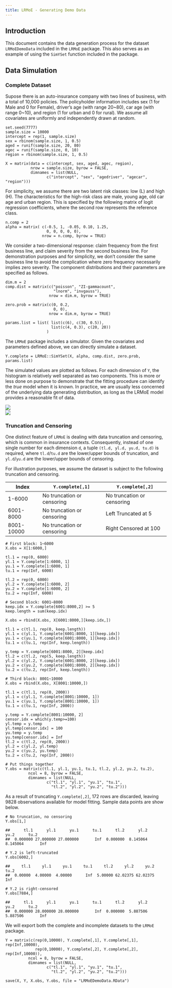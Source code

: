 ```yaml
---
title: LRMoE - Generating Demo Data
---
```


Introduction
------------

This document contains the data generation process for the dataset
`LRMoEDemoData` included in the `LRMoE` package. This also serves as an
example of using the `SimYSet` function included in the package.

Data Simulation
---------------

### Complete Dataset

Supose there is an auto-insurance company with two lines of business,
with a total of 10,000 policies. The policyholder information includes
sex (1 for Male and 0 for Female), driver’s age (with range 20~80), car
age (with range 0~10), and region (1 for urban and 0 for rural). We
assume all covariates are uniformly and independently drawn at random.

    set.seed(7777) 
    sample.size = 10000
    intercept = rep(1, sample.size)
    sex = rbinom(sample.size, 1, 0.5)
    aged = runif(sample.size, 20, 80)
    agec = runif(sample.size, 0, 10)
    region = rbinom(sample.size, 1, 0.5)

    X = matrix(data = c(intercept, sex, aged, agec, region),
               nrow = sample.size, byrow = FALSE,
               dimnames = list(NULL,
                      c("intercept", "sex", "agedriver", "agecar", "region")))

For simplicity, we assume there are two latent risk classes: low (L) and
high (H). The characteristics for the high-risk class are male, young
age, old car age and urban region. This is specified by the following
matrix of logit regression coefficients, where the second row represents
the reference class.

    n.comp = 2
    alpha = matrix( c(-0.5, 1, -0.05, 0.10, 1.25,
                      0, 0, 0, 0, 0),
                    nrow = n.comp, byrow = TRUE)

We consider a two-dimensional response: claim frequency from the first
business line, and claim severity from the second business line. For
demonstration purposes and for simplicity, we don’t consider the same
business line to avoid the complication where zero frequency necessarily
implies zero severity. The component distributions and their parameters
are specified as follows.

    dim.m = 2
    comp.dist = matrix(c("poisson", "ZI-gammacount",
                         "lnorm", "invgauss"),
                       nrow = dim.m, byrow = TRUE)

    zero.prob = matrix(c(0, 0.2,
                         0, 0),
                       nrow = dim.m, byrow = TRUE)

    params.list = list( list(c(6), c(30, 0.5)),
                        list(c(4, 0.3), c(20, 20))
                      )

The `LRMoE` package includes a simulator. Given the covariates and
parameters defined above, we can directly simulate a dataset.

    Y.complete = LRMoE::SimYSet(X, alpha, comp.dist, zero.prob, params.list)

The simulated values are plotted as follows. For each dimension of `Y`,
the histogram is relatively well separated as two components. This is
more or less done on purpose to demonstrate that the fitting procedure
can identify the *true* model when it is known. In practice, we are
usually less concerned of the underlying data generating distribution,
as long as the LRMoE model provides a reasonable fit of data.

<img src="DemoDataGeneration_files/figure-markdown_strict/unnamed-chunk-5-1.png" style="display: block; margin: auto;" /><img src="DemoDataGeneration_files/figure-markdown_strict/unnamed-chunk-5-2.png" style="display: block; margin: auto;" />

### Truncation and Censoring

One distinct feature of `LRMoE` is dealing with data truncation and
censoring, which is common in insurance contexts. Consequently, instead
of one single number for each dimension `d`, a tuple
`(tl.d, yl.d, yu.d, tu.d)` is required, where `tl.d`/`tu.d` are the
lower/upper bounds of truncation, and `yl.d`/`yu.d` are the lower/upper
bounds of censoring.

For illustration purposes, we assume the dataset is subject to the
following truncation and censoring.

<table>
<thead>
<tr class="header">
<th>Index</th>
<th><code>Y.complete[,1]</code></th>
<th><code>Y.complete[,2]</code></th>
</tr>
</thead>
<tbody>
<tr class="odd">
<td>1-6000</td>
<td>No truncation or censoring</td>
<td>No truncation or censoring</td>
</tr>
<tr class="even">
<td>6001-8000</td>
<td>No truncation or censoring</td>
<td>Left Truncated at 5</td>
</tr>
<tr class="odd">
<td>8001-10000</td>
<td>No truncation or censoring</td>
<td>Right Censored at 100</td>
</tr>
</tbody>
</table>

    # First block: 1~6000
    X.obs = X[1:6000,]

    tl.1 = rep(0, 6000)
    yl.1 = Y.complete[1:6000, 1]
    yu.1 = Y.complete[1:6000, 1]
    tu.1 = rep(Inf, 6000) 

    tl.2 = rep(0, 6000)
    yl.2 = Y.complete[1:6000, 2]
    yu.2 = Y.complete[1:6000, 2]
    tu.2 = rep(Inf, 6000) 

    # Second block: 6001~8000
    keep.idx = Y.complete[6001:8000,2] >= 5
    keep.length = sum(keep.idx)

    X.obs = rbind(X.obs, X[6001:8000,][keep.idx,])

    tl.1 = c(tl.1, rep(0, keep.length))
    yl.1 = c(yl.1, Y.complete[6001:8000, 1][keep.idx])
    yu.1 = c(yu.1, Y.complete[6001:8000, 1][keep.idx])
    tu.1 = c(tu.1, rep(Inf, keep.length))

    y.temp = Y.complete[6001:8000, 2][keep.idx]
    tl.2 = c(tl.2, rep(5, keep.length))
    yl.2 = c(yl.2, Y.complete[6001:8000, 2][keep.idx])
    yu.2 = c(yu.2, Y.complete[6001:8000, 2][keep.idx])
    tu.2 = c(tu.2, rep(Inf, keep.length))

    # Third block: 8001~10000
    X.obs = rbind(X.obs, X[8001:10000,])

    tl.1 = c(tl.1, rep(0, 2000))
    yl.1 = c(yl.1, Y.complete[8001:10000, 1])
    yu.1 = c(yu.1, Y.complete[8001:10000, 1])
    tu.1 = c(tu.1, rep(Inf, 2000))

    y.temp = Y.complete[8001:10000, 2]
    censor.idx = which(y.temp>=100)
    yl.temp = y.temp
    yl.temp[censor.idx] = 100
    yu.temp = y.temp
    yu.temp[censor.idx] = Inf
    tl.2 = c(tl.2, rep(0, 2000))
    yl.2 = c(yl.2, yl.temp)
    yu.2 = c(yu.2, yu.temp)
    tu.2 = c(tu.2, rep(Inf, 2000))

    # Put things together
    Y.obs = matrix(c(tl.1, yl.1, yu.1, tu.1, tl.2, yl.2, yu.2, tu.2),
              ncol = 8, byrow = FALSE,
              dimnames = list(NULL,
                      c("tl.1", "yl.1", "yu.1", "tu.1", 
                        "tl.2", "yl.2", "yu.2", "tu.2")))

As a result of truncating `Y.complete[,2]`, 172 rows are discarded,
leaving 9828 observations available for model fitting. Sample data
points are show below.

    # No truncation, no censoring
    Y.obs[1,]

    ##      tl.1      yl.1      yu.1      tu.1      tl.2      yl.2      yu.2      tu.2 
    ##  0.000000 27.000000 27.000000       Inf  0.000000  8.145064  8.145064       Inf

    # Y.2 is left-truncated
    Y.obs[6002,]

    ##     tl.1     yl.1     yu.1     tu.1     tl.2     yl.2     yu.2     tu.2 
    ##  0.00000  4.00000  4.00000      Inf  5.00000 62.02375 62.02375      Inf

    # Y.2 is right-censored
    Y.obs[7884,]

    ##      tl.1      yl.1      yu.1      tu.1      tl.2      yl.2      yu.2      tu.2 
    ##  0.000000 28.000000 28.000000       Inf  0.000000  5.887506  5.887506       Inf

We will export both the complete and incomplete datasets to the `LRMoE`
package.

    Y = matrix(c(rep(0,10000), Y.complete[,1], Y.complete[,1], rep(Inf,10000), 
                 rep(0,10000), Y.complete[,2], Y.complete[,2], rep(Inf,10000)),
              ncol = 8, byrow = FALSE,
              dimnames = list(NULL,
                      c("tl.1", "yl.1", "yu.1", "tu.1", 
                        "tl.2", "yl.2", "yu.2", "tu.2")))

    save(X, Y, X.obs, Y.obs, file = "LRMoEDemoData.RData")
